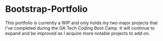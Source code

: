 # Bootstrap-Portfolio

This portfolio is currently a WIP and only holds my two major projects that I've completed during the GA Tech Coding Boot Camp. It will continue to expand and be improved as I acquire more notable projects to add on.